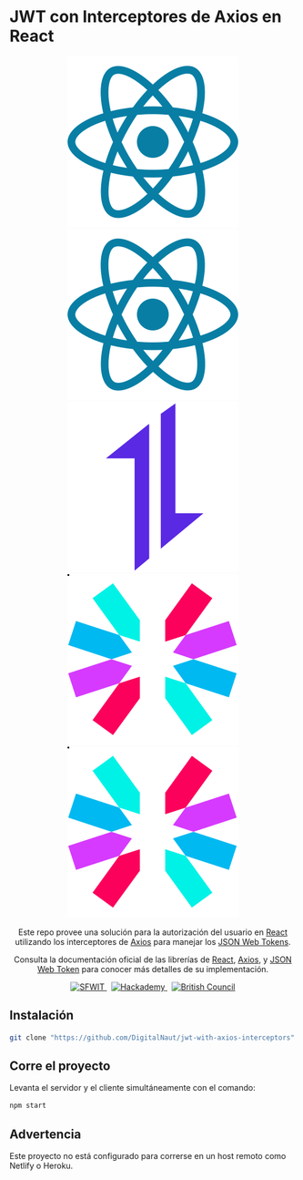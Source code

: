 # JWT con Interceptores de Axios en React

<div align="center">
  <img src="./readme_icons/react.svg#gh-light-mode-only" title="React" alt="React" />
  <img src="./readme_icons/react.svg#gh-dark-mode-only" title="React" alt="React" />
  <img src="./readme_icons/axios.svg" title="Axios" alt="Axios" />
  <img src="./readme_icons/jwt.svg#gh-light-mode-only" title="JSON Web Token" alt="JSON Web Token" />
  <img src="./readme_icons/jwt.svg#gh-dark-mode-only" title="JSON Web Token" alt="JSON Web Token" />

  <p>Este repo provee una solución para la autorización del usuario en <a href="http://reactjs.org/" target="_blank">React</a> utilizando los interceptores de <a href="https://axios-http.com" target="_blank">Axios</a> para manejar los <a href="https://jwt.io/" target="_blank">JSON Web Tokens</a>.</p>
  <p>Consulta la documentación oficial de las librerías de <a href="https://es.reactjs.org/docs/getting-started.html" target="_blank">React</a>, <a href="https://axios-http.com/docs/intro" target="_blank">Axios</a>, y <a href="https://jwt.io/introduction" target="_blank">JSON Web Token</a> para conocer más detalles de su implementación.</p>
  <a href="https://skillsfor.womenintech.mx" target="_blank">
    <img src="https://skillsfor.womenintech.mx/mainLogo.png" title="Skills for Women in Tech" alt="SFWIT" width="32px" height="32px" />
  </a>
  &nbsp;
  <a href="https://hackademy.lat" target="_blank">
    <img src="https://hackademy.lat/favicon.png" title="Hackademy" alt="Hackademy" width="32px" height="32px" />
  </a>
  &nbsp;
  <a href="https://www.britishcouncil.org.mx" target="_blank">
    <img src="https://www.britishcouncil.org.mx/profiles/solas2/themes/solas_ui/apple-touch-icons/touch-icon-iphone.png" title="British Council" alt="British Council" width="32px" height="32px" />
  </a>
</div>

## Instalación

```sh
git clone "https://github.com/DigitalNaut/jwt-with-axios-interceptors" && cd jwt-with-axios-interceptors && npm i
```

## Corre el proyecto

Levanta el servidor y el cliente simultáneamente con el comando:

```sh
npm start
```

## Advertencia

Este proyecto no está configurado para correrse en un host remoto como Netlify o Heroku.